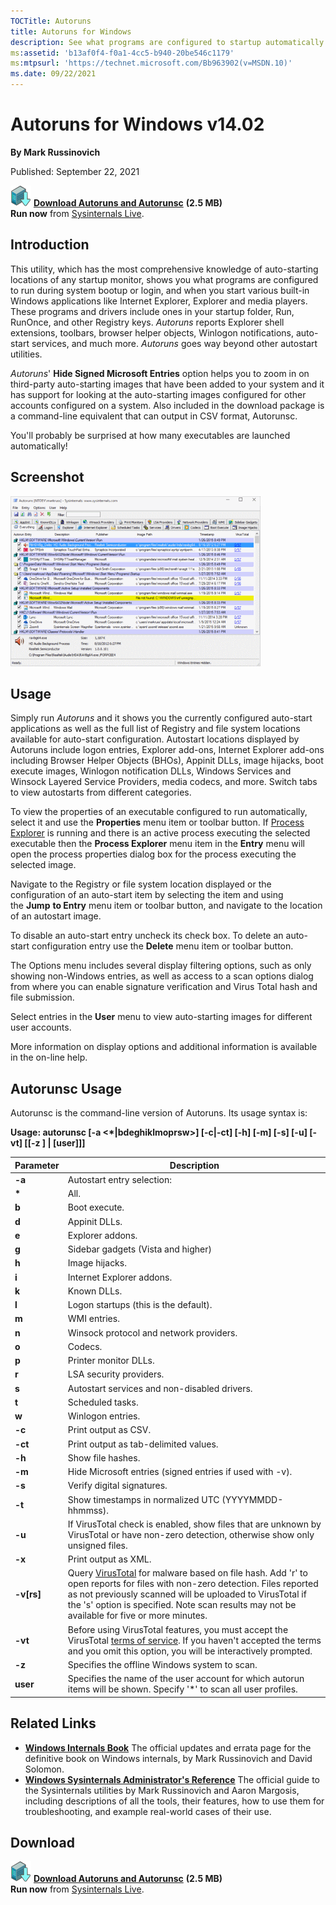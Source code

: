```yaml
--- 
TOCTitle: Autoruns
title: Autoruns for Windows
description: See what programs are configured to startup automatically when your system boots and you login.
ms:assetid: 'b13af0f4-f0a1-4cc5-b940-20be546c1179'
ms:mtpsurl: 'https://technet.microsoft.com/Bb963902(v=MSDN.10)'
ms.date: 09/22/2021
---
```


# Autoruns for Windows v14.02

**By Mark Russinovich**

Published: September 22, 2021

[![Download](media/shared/Download_sm.png)](https://download.sysinternals.com/files/Autoruns.zip) [**Download Autoruns and Autorunsc**](https://download.sysinternals.com/files/Autoruns.zip) **(2.5 MB)**  
**Run now** from [Sysinternals Live](https://live.sysinternals.com/autoruns.exe).

## Introduction

This utility, which has the most comprehensive knowledge of
auto-starting locations of any startup monitor, shows you what programs
are configured to run during system bootup or login, and when you start
various built-in Windows applications like Internet Explorer, Explorer
and media players. These programs and drivers include ones in your
startup folder, Run, RunOnce, and other Registry keys.
*Autoruns* reports Explorer shell extensions, toolbars, browser helper
objects, Winlogon notifications, auto-start services, and much
more. *Autoruns* goes way beyond other autostart utilities.

*Autoruns*' **Hide Signed Microsoft Entries** option helps you to zoom
in on third-party auto-starting images that have been added to your
system and it has support for looking at the auto-starting images
configured for other accounts configured on a system. Also included in
the download package is a command-line equivalent that can output in CSV
format, Autorunsc.

You'll probably be surprised at how many executables are launched
automatically!

## Screenshot

![Autoruns](media/autoruns/autoruns_v13.png)

## Usage

Simply run *Autoruns* and it shows you the currently configured
auto-start applications as well as the full list of Registry and file
system locations available for auto-start configuration. Autostart
locations displayed by Autoruns include logon entries, Explorer add-ons,
Internet Explorer add-ons including Browser Helper Objects (BHOs),
Appinit DLLs, image hijacks, boot execute images, Winlogon notification
DLLs, Windows Services and Winsock Layered Service Providers, media
codecs, and more. Switch tabs to view autostarts from different
categories.

To view the properties of an executable configured to run automatically,
select it and use the **Properties** menu item or toolbar button. If
[Process Explorer](process-explorer.md) is
running and there is an active process executing the selected executable
then the **Process Explorer** menu item in the **Entry** menu will open
the process properties dialog box for the process executing the selected
image.

Navigate to the Registry or file system location displayed or the
configuration of an auto-start item by selecting the item and using
the **Jump** **to Entry** menu item or toolbar button, and navigate to
the location of an autostart image.

To disable an auto-start entry uncheck its check box. To delete an
auto-start configuration entry use the **Delete** menu item or toolbar
button.

The Options menu includes several display filtering options, such as
only showing non-Windows entries, as well as access to a scan options
dialog from where you can enable signature verification and Virus Total
hash and file submission.

Select entries in the **User** menu to view auto-starting images for
different user accounts.

More information on display options and additional information is
available in the on-line help.  

## Autorunsc Usage

Autorunsc is the command-line version of Autoruns. Its usage syntax is:

**Usage: autorunsc \[-a &lt;\*|bdeghiklmoprsw&gt;\] \[-c|-ct\] \[-h\]
\[-m\] \[-s\] \[-u\] \[-vt\] \[\[-z \] | \[user\]\]\]**

| Parameter    | Description                                                                                                                                                                                                                                                                                                         |
|--------------|---------------------------------------------------------------------------------------------------------------------------------------------------------------------------------------------------------------------------------------------------------------------------------------------------------------------|
| **-a**       | Autostart entry selection:                                                                                                                                                                                                                                                                                          |
| **\***       | All.                                                                                                                                                                                                                                                                                                                |
| **b**        | Boot execute.                                                                                                                                                                                                                                                                                                       |
| **d**        | Appinit DLLs.                                                                                                                                                                                                                                                                                                       |
| **e**        | Explorer addons.                                                                                                                                                                                                                                                                                                    |
| **g**        | Sidebar gadgets (Vista and higher)                                                                                                                                                                                                                                                                                  |
| **h**        | Image hijacks.                                                                                                                                                                                                                                                                                                      |
| **i**        | Internet Explorer addons.                                                                                                                                                                                                                                                                                           |
| **k**        | Known DLLs.                                                                                                                                                                                                                                                                                                         |
| **l**        | Logon startups (this is the default).                                                                                                                                                                                                                                                                               |
| **m**        | WMI entries.                                                                                                                                                                                                                                                                                                        |
| **n**        | Winsock protocol and network providers.                                                                                                                                                                                                                                                                             |
| **o**        | Codecs.                                                                                                                                                                                                                                                                                                             |
| **p**        | Printer monitor DLLs.                                                                                                                                                                                                                                                                                               |
| **r**        | LSA security providers.                                                                                                                                                                                                                                                                                             |
| **s**        | Autostart services and non-disabled drivers.                                                                                                                                                                                                                                                                        |
| **t**        | Scheduled tasks.                                                                                                                                                                                                                                                                                                    |
| **w**        | Winlogon entries.                                                                                                                                                                                                                                                                                                   |
| **-c**       | Print output as CSV.                                                                                                                                                                                                                                                                                                |
| **-ct**      | Print output as tab-delimited values.                                                                                                                                                                                                                                                                               |
| **-h**       | Show file hashes.                                                                                                                                                                                                                                                                                                   |
| **-m**       | Hide Microsoft entries (signed entries if used with -v).                                                                                                                                                                                                                                                            |
| **-s**       | Verify digital signatures.                                                                                                                                                                                                                                                                                          |
| **-t**       | Show timestamps in normalized UTC (YYYYMMDD-hhmmss).                                                                                                                                                                                                                                                                |
| **-u**       | If VirusTotal check is enabled, show files that are unknown by VirusTotal or have non-zero detection, otherwise show only unsigned files.                                                                                                                                                                           |
| **-x**       | Print output as XML.                                                                                                                                                                                                                                                                                                |
| **-v\[rs\]** | Query [VirusTotal](https://www.virustotal.com/) for malware based on file hash. Add 'r' to open reports for files with non-zero detection. Files reported as not previously scanned will be uploaded to VirusTotal if the 's' option is specified. Note scan results may not be available for five or more minutes. |
| **-vt**      | Before using VirusTotal features, you must accept the VirusTotal [terms of service](https://www.virustotal.com/en/about/terms-of-service/). If you haven't accepted the terms and you omit this option, you will be interactively prompted.                                                                         |
| **-z**       | Specifies the offline Windows system to scan.                                                                                                                                                                                                                                                                       |
| **user**     | Specifies the name of the user account for which autorun items will be shown. Specify '\*' to scan all user profiles.                                                                                                                                                                                               |

## Related Links

-   [**Windows Internals Book**](~/resources/windows-internals.md)  The official updates and errata page for the definitive book on
    Windows internals, by Mark Russinovich and David Solomon.
-   [**Windows Sysinternals Administrator's Reference**](~/resources/troubleshooting-book.md)  The
    official guide to the Sysinternals utilities by Mark Russinovich and
    Aaron Margosis, including descriptions of all the tools, their
    features, how to use them for troubleshooting, and example
    real-world cases of their use.

## Download

[![Download](media/shared/Download_sm.png)](https://download.sysinternals.com/files/Autoruns.zip) [**Download Autoruns and Autorunsc**](https://download.sysinternals.com/files/Autoruns.zip) **(2.5 MB)**  
**Run now** from [Sysinternals Live](https://live.sysinternals.com/autoruns.exe).
